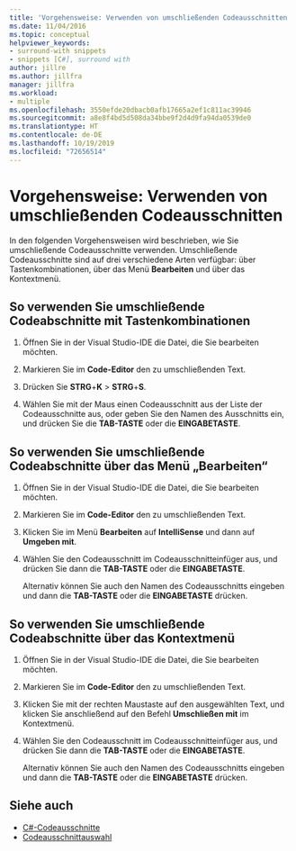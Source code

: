 ```yaml
---
title: 'Vorgehensweise: Verwenden von umschließenden Codeausschnitten | Microsoft-Dokumentation'
ms.date: 11/04/2016
ms.topic: conceptual
helpviewer_keywords:
- surround-with snippets
- snippets [C#], surround with
author: jillre
ms.author: jillfra
manager: jillfra
ms.workload:
- multiple
ms.openlocfilehash: 3550efde20dbacb0afb17665a2ef1c811ac39946
ms.sourcegitcommit: a8e8f4bd5d508da34bbe9f2d4d9fa94da0539de0
ms.translationtype: HT
ms.contentlocale: de-DE
ms.lasthandoff: 10/19/2019
ms.locfileid: "72656514"
---
```

# <a name="how-to-use-surround-with-code-snippets"></a>Vorgehensweise: Verwenden von umschließenden Codeausschnitten

In den folgenden Vorgehensweisen wird beschrieben, wie Sie umschließende Codeausschnitte verwenden. Umschließende Codeausschnitte sind auf drei verschiedene Arten verfügbar: über Tastenkombinationen, über das Menü **Bearbeiten** und über das Kontextmenü.

## <a name="to-use-surround-with-code-snippets-through-keyboard-shortcut"></a>So verwenden Sie umschließende Codeabschnitte mit Tastenkombinationen

1. Öffnen Sie in der Visual Studio-IDE die Datei, die Sie bearbeiten möchten.

1. Markieren Sie im **Code-Editor** den zu umschließenden Text.

1. Drücken Sie **STRG**+**K** > **STRG**+**S**.

1. Wählen Sie mit der Maus einen Codeausschnitt aus der Liste der Codeausschnitte aus, oder geben Sie den Namen des Ausschnitts ein, und drücken Sie die **TAB-TASTE** oder die **EINGABETASTE**.

## <a name="to-use-surround-with-code-snippets-through-the-edit-menu"></a>So verwenden Sie umschließende Codeabschnitte über das Menü „Bearbeiten“

1. Öffnen Sie in der Visual Studio-IDE die Datei, die Sie bearbeiten möchten.

1. Markieren Sie im **Code-Editor** den zu umschließenden Text.

1. Klicken Sie im Menü **Bearbeiten** auf **IntelliSense** und dann auf **Umgeben mit**.

1. Wählen Sie den Codeausschnitt im Codeausschnitteinfüger aus, und drücken Sie dann die **TAB-TASTE** oder die **EINGABETASTE**.

     Alternativ können Sie auch den Namen des Codeausschnitts eingeben und dann die **TAB-TASTE** oder die **EINGABETASTE** drücken.

## <a name="to-use-surround-with-code-snippets-through-the-context-menu"></a>So verwenden Sie umschließende Codeabschnitte über das Kontextmenü

1. Öffnen Sie in der Visual Studio-IDE die Datei, die Sie bearbeiten möchten.

1. Markieren Sie im **Code-Editor** den zu umschließenden Text.

1. Klicken Sie mit der rechten Maustaste auf den ausgewählten Text, und klicken Sie anschließend auf den Befehl **Umschließen mit** im Kontextmenü.

1. Wählen Sie den Codeausschnitt im Codeausschnitteinfüger aus, und drücken Sie dann die **TAB-TASTE** oder die **EINGABETASTE**.

     Alternativ können Sie auch den Namen des Codeausschnitts eingeben und dann die **TAB-TASTE** oder die **EINGABETASTE** drücken.

## <a name="see-also"></a>Siehe auch

- [C#-Codeausschnitte](../ide/visual-csharp-code-snippets.md)
- [Codeausschnittauswahl](../ide/reference/code-snippet-picker.md)